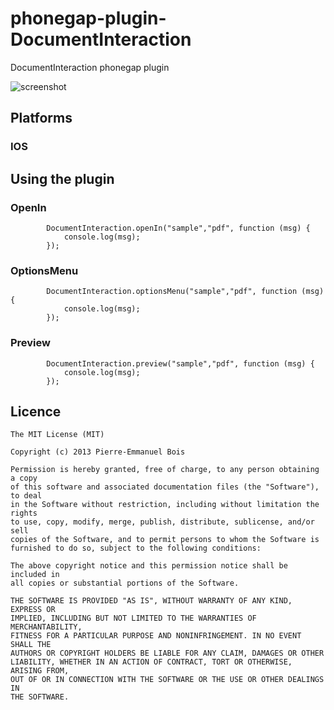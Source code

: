 phonegap-plugin-DocumentInteraction
============================

DocumentInteraction phonegap plugin

![screenshot](https://raw.github.com/pebois/phonegap-plugin-DocumentInteraction/master/sample.png)

## Platforms ##

### IOS ###

## Using the plugin ##

### OpenIn ###
```
        DocumentInteraction.openIn("sample","pdf", function (msg) {
            console.log(msg);
        });
```

### OptionsMenu ###
```
        DocumentInteraction.optionsMenu("sample","pdf", function (msg) {
            console.log(msg);
        });
```

### Preview ###
```
        DocumentInteraction.preview("sample","pdf", function (msg) {
            console.log(msg);
        });
```

## Licence ##
```
The MIT License (MIT)

Copyright (c) 2013 Pierre-Emmanuel Bois

Permission is hereby granted, free of charge, to any person obtaining a copy
of this software and associated documentation files (the "Software"), to deal
in the Software without restriction, including without limitation the rights
to use, copy, modify, merge, publish, distribute, sublicense, and/or sell
copies of the Software, and to permit persons to whom the Software is
furnished to do so, subject to the following conditions:

The above copyright notice and this permission notice shall be included in
all copies or substantial portions of the Software.

THE SOFTWARE IS PROVIDED "AS IS", WITHOUT WARRANTY OF ANY KIND, EXPRESS OR
IMPLIED, INCLUDING BUT NOT LIMITED TO THE WARRANTIES OF MERCHANTABILITY,
FITNESS FOR A PARTICULAR PURPOSE AND NONINFRINGEMENT. IN NO EVENT SHALL THE
AUTHORS OR COPYRIGHT HOLDERS BE LIABLE FOR ANY CLAIM, DAMAGES OR OTHER
LIABILITY, WHETHER IN AN ACTION OF CONTRACT, TORT OR OTHERWISE, ARISING FROM,
OUT OF OR IN CONNECTION WITH THE SOFTWARE OR THE USE OR OTHER DEALINGS IN
THE SOFTWARE.
```
